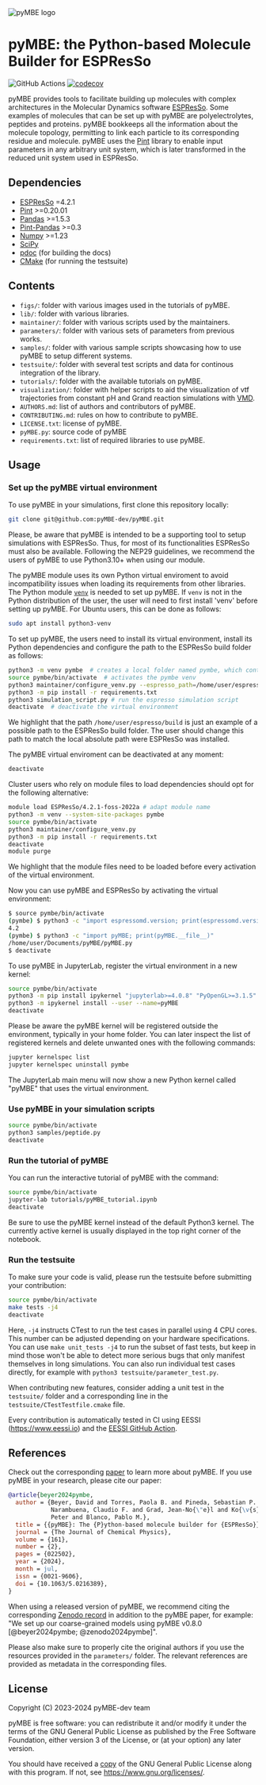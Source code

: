 <picture>
  <source media="(prefers-color-scheme: dark)" srcset="https://github.com/pyMBE-dev/pyMBE/blob/logos/logo_banner_dark_mode.png">
  <source media="(prefers-color-scheme: light)" srcset="https://github.com/pyMBE-dev/pyMBE/blob/logos/logo_banner.png">
  <img alt="pyMBE logo" src="https://github.com/pyMBE-dev/pyMBE/blob/logos/logo_banner.png">
</picture>

# pyMBE: the Python-based Molecule Builder for ESPResSo 

![GitHub Actions](https://github.com/pyMBE-dev/pyMBE/actions/workflows/testsuite.yml/badge.svg)
[![codecov](https://codecov.io/gh/pyMBE-dev/pyMBE/branch/main/graph/badge.svg)](https://codecov.io/gh/pyMBE-dev/pyMBE)

pyMBE provides tools to facilitate building up molecules with complex architectures in the Molecular Dynamics software [ESPResSo](https://espressomd.org/wordpress/). Some examples of molecules that can be set up with pyMBE are polyelectrolytes, peptides and proteins. pyMBE bookkeeps all the information about the molecule topology, permitting to link each particle to its corresponding residue and molecule. pyMBE uses the [Pint](https://pint.readthedocs.io/en/stable/) library to enable input parameters in any arbitrary unit system, which is later transformed in the reduced unit system used in ESPResSo.

## Dependencies

- [ESPResSo](https://espressomd.org/wordpress/) =4.2.1 
- [Pint](https://pint.readthedocs.io/en/stable/) >=0.20.01
- [Pandas](https://pandas.pydata.org/) >=1.5.3
- [Pint-Pandas](https://pypi.org/project/Pint-Pandas/) >=0.3
- [Numpy](https://numpy.org/) >=1.23
- [SciPy](https://scipy.org/) 
- [pdoc](https://pdoc.dev/) (for building the docs)
- [CMake](https://cmake.org/) (for running the testsuite)

## Contents

- `figs/`: folder with various images used in the tutorials of pyMBE.
- `lib/`: folder with various libraries.
- `maintainer/`: folder with various scripts used by the maintainers.
- `parameters/`: folder with various sets of parameters from previous works.
- `samples/`: folder with various sample scripts showcasing how to use pyMBE to setup different systems.
- `testsuite/`: folder with several test scripts and data for continous integration of the library.
- `tutorials/`: folder with the available tutorials on pyMBE.
- `visualization/`: folder with helper scripts to aid the visualization of vtf trajectories from constant pH and Grand reaction simulations with [VMD](https://www.ks.uiuc.edu/Research/vmd/).
- `AUTHORS.md`: list of authors and contributors of pyMBE.
- `CONTRIBUTING.md`: rules on how to contribute to pyMBE.
- `LICENSE.txt`: license of pyMBE.
- `pyMBE.py`: source code of pyMBE
- `requirements.txt`: list of required libraries to use pyMBE.

## Usage

### Set up the pyMBE virtual environment

To use pyMBE in your simulations, first clone this repository locally:

```sh
git clone git@github.com:pyMBE-dev/pyMBE.git
```

Please, be aware that pyMBE is intended to be a supporting tool to setup simulations with ESPResSo.
Thus, for most of its functionalities ESPResSo must also be available. Following the NEP29 guidelines, we recommend the users of pyMBE to use Python3.10+ when using our module.

The pyMBE module uses its own Python virtual enviroment to avoid incompatibility issues when loading its requirements from other libraries.
The Python module [`venv`](https://docs.python.org/3/library/venv.html) is needed to set up pyMBE.
If `venv` is not in the Python distribution of the user, the user will need to first install 'venv' before setting up pyMBE.
For Ubuntu users, this can be done as follows:

```sh
sudo apt install python3-venv
```

To set up pyMBE, the users need to install its virtual environment, install its Python dependencies and configure the path to the ESPResSo build folder as follows:

```sh
python3 -m venv pymbe  # creates a local folder named pymbe, which contains the virtual environment
source pymbe/bin/activate  # activates the pymbe venv
python3 maintainer/configure_venv.py --espresso_path=/home/user/espresso/build # please, adapt the espresso path accordingly
python3 -m pip install -r requirements.txt
python3 simulation_script.py # run the espresso simulation script
deactivate  # deactivate the virtual environment
```

We highlight that the path `/home/user/espresso/build` is just an example of a possible
path to the ESPResSo build folder. The user should change this path to match
the local absolute path were ESPResSo was installed. 

The pyMBE virtual enviroment can be deactivated at any moment:
```sh
deactivate
```

Cluster users who rely on module files to load dependencies should opt for the
following alternative:

```sh
module load ESPResSo/4.2.1-foss-2022a # adapt module name
python3 -m venv --system-site-packages pymbe
source pymbe/bin/activate
python3 maintainer/configure_venv.py
python3 -m pip install -r requirements.txt
deactivate
module purge
```

We highlight that the module files need to be loaded before every activation
of the virtual environment.

Now you can use pyMBE and ESPResSo by activating the virtual environment:

```sh
$ source pymbe/bin/activate
(pymbe) $ python3 -c "import espressomd.version; print(espressomd.version.friendly())"
4.2
(pymbe) $ python3 -c "import pyMBE; print(pyMBE.__file__)"
/home/user/Documents/pyMBE/pyMBE.py
$ deactivate
```

To use pyMBE in JupyterLab, register the virtual environment in a new kernel:

```sh
source pymbe/bin/activate
python3 -m pip install ipykernel "jupyterlab>=4.0.8" "PyOpenGL>=3.1.5"
python3 -m ipykernel install --user --name=pyMBE
deactivate
```

Please be aware the pyMBE kernel will be registered outside the environment,
typically in your home folder. You can later inspect the list of registered
kernels and delete unwanted ones with the following commands:

```sh
jupyter kernelspec list
jupyter kernelspec uninstall pymbe
```

The JupyterLab main menu will now show a new Python kernel called "pyMBE"
that uses the virtual environment.

### Use pyMBE in your simulation scripts

```sh
source pymbe/bin/activate
python3 samples/peptide.py
deactivate
```

### Run the tutorial of pyMBE

You can run the interactive tutorial of pyMBE with the command:

```sh
source pymbe/bin/activate
jupyter-lab tutorials/pyMBE_tutorial.ipynb
deactivate
```

Be sure to use the pyMBE kernel instead of the default Python3 kernel.
The currently active kernel is usually displayed in the top right corner of the notebook.

### Run the testsuite

To make sure your code is valid, please run the testsuite before submitting your contribution:

```sh
source pymbe/bin/activate
make tests -j4
deactivate
```

Here, `-j4` instructs CTest to run the test cases in parallel using 4 CPU cores.
This number can be adjusted depending on your hardware specifications.
You can use `make unit_tests -j4` to run the subset of fast tests, but keep in mind those
won't be able to detect more serious bugs that only manifest themselves in long simulations.
You can also run individual test cases directly, for example with `python3 testsuite/parameter_test.py`.

When contributing new features, consider adding a unit test in the `testsuite/`
folder and a corresponding line in the `testsuite/CTestTestfile.cmake` file.

Every contribution is automatically tested in CI using EESSI (https://www.eessi.io)
and the [EESSI GitHub Action](https://github.com/marketplace/actions/eessi).

## References

Check out the corresponding [paper](https://doi.org/10.1063/5.0216389) to learn more about pyMBE.
If you use pyMBE in your research, please cite our paper:

```bibtex
@article{beyer2024pymbe,
  author = {Beyer, David and Torres, Paola B. and Pineda, Sebastian P. and
            Narambuena, Claudio F. and Grad, Jean-No{\"e}l and Ko{\v{s}}ovan,
            Peter and Blanco, Pablo M.},
  title = {{pyMBE}: The {P}ython-based molecule builder for {ESPResSo}},
  journal = {The Journal of Chemical Physics},
  volume = {161},
  number = {2},
  pages = {022502},
  year = {2024},
  month = jul,
  issn = {0021-9606},
  doi = {10.1063/5.0216389},
}
```

When using a released version of pyMBE, we recommend citing the corresponding
[Zenodo record](https://doi.org/10.5281/zenodo.12102634) in addition to the pyMBE paper,
for example: "We set up our coarse-grained models using pyMBE v0.8.0
[\@beyer2024pymbe; \@zenodo2024pymbe]".

Please also make sure to properly cite the original authors if you use the resources provided in the `parameters/` folder.
The relevant references are provided as metadata in the corresponding files.

## License

Copyright (C) 2023-2024 pyMBE-dev team

pyMBE is free software: you can redistribute it and/or modify it
under the terms of the GNU General Public License as published by
the Free Software Foundation, either version 3 of the License,
or (at your option) any later version.

You should have received a [copy](LICENSE.txt) of the GNU General Public License
along with this program.  If not, see <https://www.gnu.org/licenses/>.
